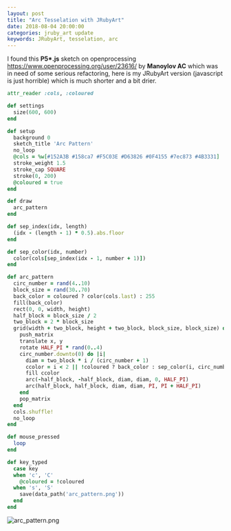 ```yaml
---
layout: post
title: "Arc Tesselation with JRubyArt"
date: 2018-08-04 20:00:00
categories: jruby_art update
keywords: JRubyArt, tesselation, arc
---
```

I found this __P5*.js__ sketch on openprocessing
https://www.openprocessing.org/user/23616/ by __Manoylov AC__ which was in need of some serious refactoring, here is my JRubyArt version (javascript is just horrible) which is much shorter and a bit drier.

```ruby
attr_reader :cols, :coloured

def settings
  size(600, 600)
end

def setup
  background 0
  sketch_title 'Arc Pattern'
  no_loop
  @cols = %w[#152A3B #158ca7 #F5C03E #D63826 #0F4155 #7ec873 #4B3331]
  stroke_weight 1.5
  stroke_cap SQUARE
  stroke(0, 200)
  @coloured = true
end

def draw
  arc_pattern
end

def sep_index(idx, length)
  (idx - (length - 1) * 0.5).abs.floor
end

def sep_color(idx, number)
  color(cols[sep_index(idx - 1, number + 1)])
end

def arc_pattern
  circ_number = rand(4..10)
  block_size = rand(30..70)
  back_color = coloured ? color(cols.last) : 255
  fill(back_color)
  rect(0, 0, width, height)
  half_block = block_size / 2
  two_block = 2 * block_size
  grid(width + two_block, height + two_block, block_size, block_size) do |x, y|
    push_matrix
    translate x, y
    rotate HALF_PI * rand(0..4)
    circ_number.downto(0) do |i|
      diam = two_block * i / (circ_number + 1)
      ccolor = i < 2 || !coloured ? back_color : sep_color(i, circ_number)
      fill ccolor
      arc(-half_block, -half_block, diam, diam, 0, HALF_PI)
      arc(half_block, half_block, diam, diam, PI, PI + HALF_PI)
    end
    pop_matrix
  end
  cols.shuffle!
  no_loop
end

def mouse_pressed
  loop
end

def key_typed
  case key
  when 'c', 'C'
    @coloured = !coloured
  when 's', 'S'
    save(data_path('arc_pattern.png'))
  end
end

```


![arc_pattern.png]({{site.github.url}}/assets/arc_pattern.png)
